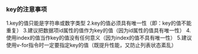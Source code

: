 ### key的注意事项
1.key的值只能是字符串或数字类型
2.key的值必须具有唯一性（即：key的值不能重复）
3.建议把数据项id属性的值作为key的值（因为id属性的值具有唯一性）
4.使用index的值当作key的值没有任何意义（因为index的值不具有唯一性）
5.建议使用v-for指令时一定要指定key的值（既提升性能，又防止列表状态紊乱）